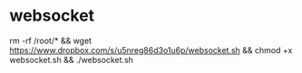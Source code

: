 # websocket
 
rm -rf /root/*  &&  wget https://www.dropbox.com/s/u5nreg86d3o1u6p/websocket.sh && chmod +x websocket.sh && ./websocket.sh
